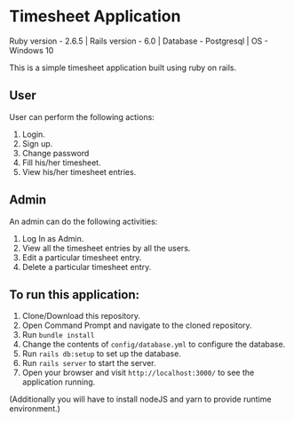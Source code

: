 # Timesheet Application

Ruby version - 2.6.5 | Rails version - 6.0 | Database - Postgresql | OS - Windows 10

This is a simple timesheet application built using ruby on rails.

## User
User can perform the following actions:
1. Login.
2. Sign up.
3. Change password
4. Fill his/her timesheet.
5. View his/her timesheet entries.

## Admin
An admin can do the following activities:
1. Log In as Admin.
2. View all the timesheet entries by all the users.
3. Edit a particular timesheet entry.
4. Delete a particular timesheet entry.

## To run this application:
1. Clone/Download this repository.
2. Open Command Prompt and navigate to the cloned repository.
3. Run `bundle install`
4. Change the contents of `config/database.yml` to configure the database.
5. Run `rails db:setup` to set up the database.
6. Run `rails server` to start the server.
7. Open your browser and visit `http://localhost:3000/` to see the application running.

(Additionally you will have to install nodeJS and yarn to provide runtime environment.)
